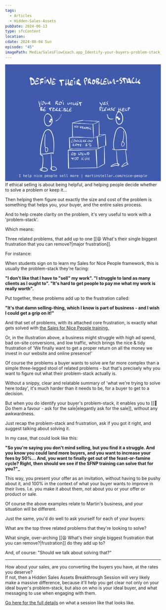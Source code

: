 ```yaml
---
tags:
  - Articles
  - Hidden-Sales-Assets
pubDate: 2024-06-13
type: sfcContent
location: 
cdate: 2024-08-04 Sun
episode: "45"
imagePath: Media/SalesFlowCoach.app_Identify-your-buyers-problem-stack_MartinStellar.jpeg
---
```

![](Media/SalesFlowCoach.app_Identify-your-buyers-problem-stack_MartinStellar.jpeg)If ethical selling is about being helpful, and helping people decide whether to solve a problem or keep it...

Then helping them figure out exactly the size and cost of the problem is something that helps you, your buyer, and the entire sales process.

And to help create clarity on the problem, it's very useful to work with a 'problem-stack'.

Which means:

Three related problems, that add up to one [[😫 What's their single biggest frustration that you can remove?|major frustration]].

For instance:

When students sign on to learn my Sales for Nice People framework, this is usually the problem-stack they're facing:

**"I don't like that I have to "sell" my work". "I struggle to land as many clients as I ought to". "It's hard to get people to pay me what my work is really worth".**

Put together, these problems add up to the frustration called:

**"It's that damn selling-thing, which I know is part of business - and I wish I could get a grip on it!"**

And that set of problems, with its attached core frustration, is exactly what gets solved with [the Sales for Nice People training.](https://martinstellar.com/sales-for-nice-people-info/)

Or, in the illustration above, a business might struggle with high ad spend, bad on-site conversions, and low traffic, which brings the nice & tidy frustration of 'We finally want to get a proper return on all the money we invest in our website and online presence!'

Of course the problems a buyer wants to solve are far more complex than a simple three-legged stool of related problems - but that's precisely why you want to figure out what their problem-stack actually is.

Without a snippy, clear and relatable summary of 'what we're trying to solve here today', it's much harder than it needs to be, for a buyer to get to a decision.

But when you do identify your buyer's problem-stack, it enables you to [[📄 Do them a favour - ask for the sale|elegantly ask for the sale]], without any awkwardness.

Just recap the problem-stack and frustration, ask if you got it right, and suggest talking about solving it.

In my case, that could look like this:

**"So you're saying you don't mind selling, but you find it a struggle. And you know you could land more buyers, and you want to increase your fees by 50%... And, you want to finally get out of the feast-or-famine cycle? Right, then should we see if the SFNP training can solve that for you?"_**

This way, you present your offer as an invitation, without having to be pushy about it, and 100% in the context of what your buyer wants to improve in their lives. I.e. you make it about them, not about you or your offer or product or sale.

Of course the above examples relate to Martin's business, and your situation will be different.

Just the same, you'd do well to ask yourself for each of your buyers:

What are the top three related problems that they're looking to solve?

What single, over-arching [[😫 What's their single biggest frustration that you can remove?|frustration]] do they add up to?

And, of course: "Should we talk about solving that?"

---

How about your sales, are you converting the buyers you have, at the rates you deserve?   
If not, then a Hidden Sales Assets Breakthrough Session will very likely make a massive difference, because it'll help you get clear not only on your ideal buyer's problem-stack, but also on who is your ideal buyer, and what messaging to use when engaging with them. 

[Go here for the full details](https://martinstellar.com/salesbreakthroughsession/) on what a session like that looks like.